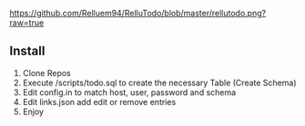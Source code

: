 https://github.com/Relluem94/RelluTodo/blob/master/rellutodo.png?raw=true

## Install
1. Clone Repos
1. Execute /scripts/todo.sql to create the necessary Table (Create Schema)
1. Edit config.in to match host, user, password and schema
1. Edit links.json add edit or remove entries
1. Enjoy

